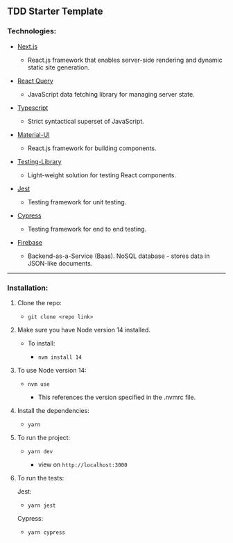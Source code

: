 ## TDD Starter Template

### Technologies:

- [Next.js](https://nextjs.org/)

  - React.js framework that enables server-side rendering and dynamic static site generation.

- [React Query](https://react-query.tanstack.com/)

  - JavaScript data fetching library for managing server state.

- [Typescript](https://www.typescriptlang.org/)

  - Strict syntactical superset of JavaScript.

- [Material-UI](https://material-ui.com/)

  - React.js framework for building components.

- [Testing-Library](https://testing-library.com/docs/react-testing-library/intro/)

  - Light-weight solution for testing React components.

- [Jest](https://jestjs.io/)

  - Testing framework for unit testing.

- [Cypress](https://www.cypress.io/)

  - Testing framework for end to end testing.

- [Firebase](https://firebase.google.com/)

  - Backend-as-a-Service (Baas). NoSQL database - stores data in JSON-like documents.

---

### Installation:

1. Clone the repo:

   - `git clone <repo link>`

1. Make sure you have Node version 14 installed.

   - To install:

     - `nvm install 14`

1. To use Node version 14:

   - `nvm use`

     - This references the version specified in the .nvmrc file.

1. Install the dependencies:

   - `yarn`

1. To run the project:

   - `yarn dev`

     - view on `http://localhost:3000`

1. To run the tests:

   Jest:

   - `yarn jest`

   Cypress:

   - `yarn cypress`
